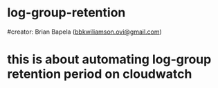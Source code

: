# log-group-retention

#creator: Brian Bapela (bbkwiliamson.ovi@gmail.com)
# this is about automating log-group retention period on cloudwatch
